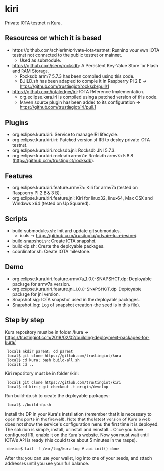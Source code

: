 # kiri
Private IOTA testnet in Kura.

## Resources on which it is based

 * https://github.com/schierlm/private-iota-testnet: Running your own IOTA testnet not connected to the public testnet or mainnet.
     * Used as submodule.
 * https://github.com/jserv/rocksdb: A Persistent Key-Value Store for Flash and RAM Storage.
     * Rocksdb armv7 5.7.3 has been compiled using this code.
     * BUILD.sh has been adapted to compile it in Raspberry PI 2 B -> https://github.com/trustingiot/rocksdb/pull/1
 * https://github.com/iotaledger/iri: IOTA Reference Implementation.
     * org.eclipse.kura.iri is compiled using a patched version of this code.
     * Maven source plugin has been added to its configuration -> https://github.com/trustingiot/iri/pull/1

## Plugins

 * org.eclipse.kura.kiri: Service to manage IRI lifecycle.
 * org.eclipse.kura.kiri.iri: Patched version of IRI to deploy private IOTA testnet.
 * org.eclipse.kura.kiri.rocksdb.jni: Rocksdb JNI 5.7.3.
 * org.eclipse.kura.kiri.rocksdb.armv7a: Rocksdb armv7a 5.8.8 (https://github.com/trustingiot/rocksdb).

## Features

 * org.eclipse.kura.kiri.feature.armv7a: Kiri for armv7a (tested on Raspberry PI 2 B & 3 B).
 * org.eclipse.kura.kiri.feature.jni: Kiri for linux32, linux64, Max OSX and Windows x64 (tested on Up Squared).

## Scripts

 * build-submodules.sh: Init and update git submodules.
     * tools -> https://github.com/trustingiot/private-iota-testnet.
 * build-snapshot.sh: Create IOTA snapshot.
 * build-dp.sh: Create the deployable packages.
 * coordinator.sh: Create IOTA milestone.

## Demo
 
 * org.eclipse.kura.kiri.feature.armv7a_1.0.0-SNAPSHOT.dp: Deployable package for armv7a version.
 * org.eclipse.kura.kiri.feature.jni_1.0.0-SNAPSHOT.dp: Deployable package for jni version.
 * Snapshot.sig: IOTA snapshot used in the deployable packages.
 * Snapshot.log: Log of snapshot creation (the seed is in this file).

## Step by step

Kura repository must be in folder <parent>/kura -> https://trustingiot.com/2018/02/02/building-deployment-packages-for-kura/

     local$ mkdir parent; cd parent
     local$ git clone https://github.com/trustingiot/kura
     local$ cd kura; bash build-all.sh
     local$ cd ..

Kiri repository must be in folder <parent>/kiri:

     local$ git clone https://github.com/trustingiot/kiri
     local$ cd kiri; git checkout -t origin/develop

Run build-dp.sh to create the deployable packages:

     local$ ./build-dp.sh

Install the DP in your Kura's installation (remember that it is necessary to open the ports in the firewall). Note that the latest version of Kura's web does not show the service's configuration menu the first time it is deployed. The solution is simple, install, uninstall and reinstall... Once you have configured IRI, enable it on the Kura's website. Now you must wait until IOTA's API is ready (this could take about 5 minutes in the rasps).

     device$ tail -f /var/log/kura-log # api.init() done

After that you can use your wallet, log into one of your seeds, and attach addresses until you see your full balance.
